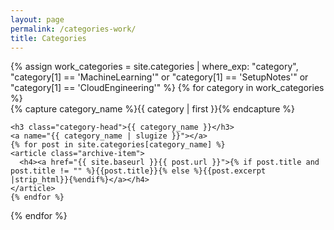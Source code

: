 ```yaml
---
layout: page
permalink: /categories-work/
title: Categories
---
```



<div id="archives">
{% assign work_categories = site.categories | where_exp: "category", "category[1] == 'MachineLearning'" or "category[1] == 'SetupNotes'" or "category[1] == 'CloudEngineering'" %}
{% for category in work_categories %}
  <div class="archive-group">
    {% capture category_name %}{{ category | first }}{% endcapture %}
    <div id="#{{ category_name | slugize }}"></div>
    <p></p>
    
    <h3 class="category-head">{{ category_name }}</h3>
    <a name="{{ category_name | slugize }}"></a>
    {% for post in site.categories[category_name] %}
    <article class="archive-item">
      <h4><a href="{{ site.baseurl }}{{ post.url }}">{% if post.title and post.title != "" %}{{post.title}}{% else %}{{post.excerpt |strip_html}}{%endif%}</a></h4>
    </article>
    {% endfor %}
  </div>
{% endfor %}
</div>
